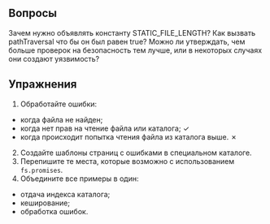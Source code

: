 ## Вопросы

Зачем нужно объявлять константу STATIC_FILE_LENGTH?
Как вызвать pathTraversal что бы он был равен true?
Можно ли утверждать, чем больше проверок на безопасность тем лучше,
или в некоторых случаях они создают уязвимость?

## Упражнения

1. Обработайте ошибки:

- когда файла не найден;
- когда нет прав на чтение файла или каталога; &#10003;
- когда происходит попытка чтения файла из каталога выше. &#10007;

2. Создайте шаблоны страниц с ошибками в специальном каталоге.
3. Перепишите те места, которые возможно с использованием `fs.promises`.
4. Объедините все примеры в один:

- отдача индекса каталога;
- кеширование;
- обработка ошибок.
